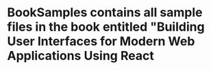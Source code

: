 # BookSamples contains all sample files in the book entitled "Building User Interfaces for Modern Web Applications Using React
